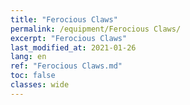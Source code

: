 ```yaml
---
title: "Ferocious Claws"
permalink: /equipment/Ferocious Claws/
excerpt: "Ferocious Claws"
last_modified_at: 2021-01-26
lang: en
ref: "Ferocious Claws.md"
toc: false
classes: wide
---
```


